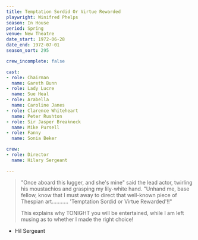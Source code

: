 ```yaml
---
title: Temptation Sordid Or Virtue Rewarded
playwright: Winifred Phelps
season: In House
period: Spring
venue: New Theatre
date_start: 1972-06-28
date_end: 1972-07-01
season_sort: 295

crew_incomplete: false

cast:
- role: Chairman
  name: Gareth Bunn
- role: Lady Lucre
  name: Sue Heal
- role: Arabella
  name: Caroline Janes
- role: Clarence Whiteheart
  name: Peter Rushton
- role: Sir Jasper Breakneck
  name: Mike Pursell
- role: Fanny
  name: Sonia Beker

crew:
- role: Director
  name: Hilary Sergeant

---
```


> "Once aboard this lugger, and she's mine" said the lead actor, twirling his moustachios and grasping my lily-white hand. "Unhand me, base fellow, know that I must away to direct that well-known piece of Thespian art........... 'Temptation Sordid or Virtue Rewarded'!!"
>
> This explains why TONIGHT you will be entertained, while I am left musing as to whether I made the right choice!

- Hil Sergeant
